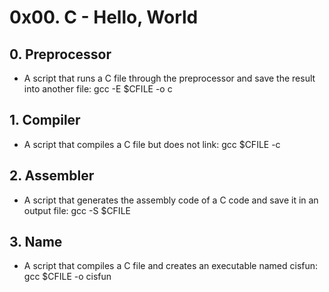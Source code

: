 # 0x00. C - Hello, World
## 0. Preprocessor
* A script that runs a C file through the preprocessor and save the result into another file: gcc -E $CFILE -o c
## 1. Compiler
* A script that compiles a C file but does not link: gcc $CFILE -c
## 2. Assembler
* A script that generates the assembly code of a C code and save it in an output file: gcc -S $CFILE
## 3. Name
* A script that compiles a C file and creates an executable named cisfun: gcc $CFILE -o cisfun
